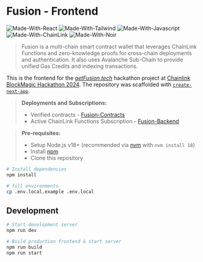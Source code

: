 # Fusion - Frontend

![Made-With-React](https://img.shields.io/badge/MADE%20WITH-NEXT-000000.svg?colorA=222222&style=for-the-badge&logoWidth=14&logo=nextdotjs)
![Made-With-Tailwind](https://img.shields.io/badge/MADE%20WITH-TAILWIND-06B6D4.svg?colorA=222222&style=for-the-badge&logoWidth=14&logo=tailwindcss)
![Made-With-Javascript](https://img.shields.io/badge/MADE%20WITH-Javascript-ffd000.svg?colorA=222222&style=for-the-badge&logoWidth=14&logo=javascript)
![Made-With-ChainLink](https://img.shields.io/badge/MADE%20WITH-ChainLink-fef8f4.svg?colorA=222222&style=for-the-badge&logoWidth=14)
![Made-With-Noir](https://img.shields.io/badge/MADE%20WITH-NOIR-f2c2b6.svg?colorA=222222&style=for-the-badge&logoWidth=14)

> Fusion is a multi-chain smart contract wallet that leverages ChainLink Functions and zero-knowledge proofs for cross-chain deployments and authentication. It also uses Avalanche Sub-Chain to provide unified Gas Credits and indexing transactions.

This is the frontend for the _[getFusion.tech](https://getFusion.tech/)_ hackathon project at [Chainlink BlockMagic Hackathon 2024](https://chain.link/hackathon). The repository was scaffolded with [`create-next-app`](https://github.com/vercel/next.js/tree/canary/packages/create-next-app).

> **Deployments and Subscriptions:**
>
> - Verified contracts - [Fusion-Contracts](https://github.com/FusionWallet/fusion_contracts)
> - Active ChainLink Functions Subscription - [Fusion-Backend](https://github.com/FusionWallet/fusion_backend)

> **Pre-requisites:**
>
> - Setup Node.js v18+ (recommended via [nvm](https://github.com/nvm-sh/nvm) with `nvm install 18`)
> - Install [npm](https://docs.npmjs.com/downloading-and-installing-node-js-and-npm)
> - Clone this repository

```bash
# Install dependencies
npm install

# fill environments
cp .env.local.example .env.local
```

## Development

```bash
# Start development server
npm run dev

# Build production frontend & start server
npm run build
npm run start
```
